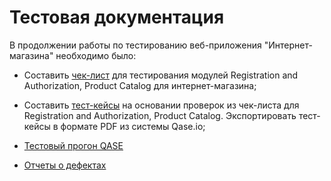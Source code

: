 # Тестовая документация

В продолжении работы по тестированию веб-приложения "Интернет-магазина" необходимо было:

- Cоставить [чек-лист](https://docs.google.com/spreadsheets/d/1Ld7OjbnaMV4h_a4sdp1-gXlB7ot4zDIfs1yCfgn93YU/edit?gid=0#gid=0) для тестирования модулей Registration and Authorization, Product Catalog для интернет-магазина;
- Составить [тест-кейсы](https://app.qase.io/project/G8?author=170&previewMode=side&suite=92&tab=) на основании проверок из чек-листа для Registration and Authorization, Product Catalog. Экспортировать тест-кейсы в формате PDF из системы Qase.io;

- [Тестовый прогон QASE](https://github.com/Irina-Iatsenko/docs/blob/main/G8-Test%2Brun%2B2024_08_25.pdf)
  
- [Отчеты о дефектах](https://github.com/Irina-Iatsenko/docs/blob/main/bug%20report.xlsx)
